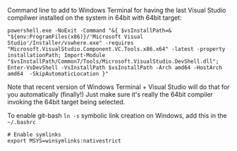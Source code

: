 
Command line to add to Windows Terminal for having the last Visual Studio compilwer installed on the system in 64bit with 64bit target:

```
powershell.exe -NoExit -Command "&{ $vsInstallPath=& "${env:ProgramFiles(x86)}/'Microsoft Visual Studio'/Installer/vswhere.exe" -requires "Microsoft.VisualStudio.Component.VC.Tools.x86.x64" -latest -property installationPath; Import-Module "$vsInstallPath/Common7/Tools/Microsoft.VisualStudio.DevShell.dll"; Enter-VsDevShell -VsInstallPath $vsInstallPath -Arch amd64 -HostArch amd64  -SkipAutomaticLocation }"
```
Note that recent version of Windows Terminal + Visual Studio will do that for you automatically (finally!) Just make sure it's really the 64bit compiler invoking the 64bit target being selected.


To enable git-bash `ln -s` symbolic link creation on Windows, add this in the `~/.bashrc`
```
# Enable symlinks
export MSYS=winsymlinks:nativestrict
```

